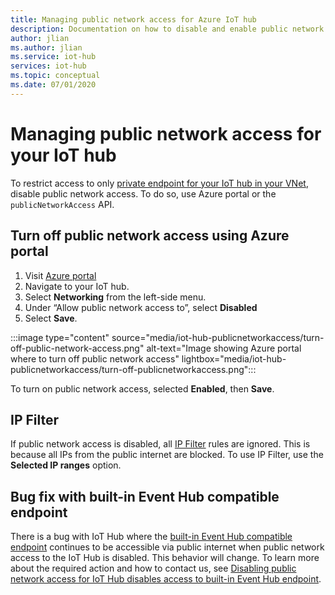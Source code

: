 ```yaml
---
title: Managing public network access for Azure IoT hub
description: Documentation on how to disable and enable public network access for IoT hub
author: jlian
ms.author: jlian
ms.service: iot-hub
services: iot-hub
ms.topic: conceptual
ms.date: 07/01/2020
---
```


# Managing public network access for your IoT hub

To restrict access to only [private endpoint for your IoT hub in your VNet](virtual-network-support.md), disable public network access. To do so, use Azure portal or the `publicNetworkAccess` API. 

## Turn off public network access using Azure portal

1. Visit [Azure portal](https://portal.azure.com)
2. Navigate to your IoT hub.
3. Select **Networking** from the left-side menu.
4. Under “Allow public network access to”, select **Disabled**
5. Select **Save**.

:::image type="content" source="media/iot-hub-publicnetworkaccess/turn-off-public-network-access.png" alt-text="Image showing Azure portal where to turn off public network access" lightbox="media/iot-hub-publicnetworkaccess/turn-off-publicnetworkaccess.png":::

To turn on public network access, selected **Enabled**, then **Save**.

## IP Filter 

If public network access is disabled, all [IP Filter](iot-hub-ip-filtering.md) rules are ignored. This is because all IPs from the public internet are blocked. To use IP Filter, use the **Selected IP ranges** option.

## Bug fix with built-in Event Hub compatible endpoint

There is a bug with IoT Hub where the [built-in Event Hub compatible endpoint](iot-hub-devguide-messages-read-builtin.md) continues to be accessible via public internet when public network access to the IoT Hub is disabled. This behavior will change. To learn more about the required action and how to contact us, see [Disabling public network access for IoT Hub disables access to built-in Event Hub endpoint](https://azure.microsoft.com/updates/iot-hub-public-network-access-bug-fix).